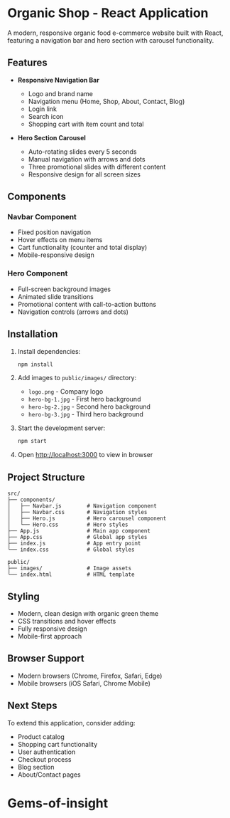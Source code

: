 # Organic Shop - React Application

A modern, responsive organic food e-commerce website built with React, featuring a navigation bar and hero section with carousel functionality.

## Features

- **Responsive Navigation Bar**
  - Logo and brand name
  - Navigation menu (Home, Shop, About, Contact, Blog)  
  - Login link
  - Search icon
  - Shopping cart with item count and total

- **Hero Section Carousel**
  - Auto-rotating slides every 5 seconds
  - Manual navigation with arrows and dots
  - Three promotional slides with different content
  - Responsive design for all screen sizes

## Components

### Navbar Component
- Fixed position navigation
- Hover effects on menu items
- Cart functionality (counter and total display)
- Mobile-responsive design

### Hero Component  
- Full-screen background images
- Animated slide transitions
- Promotional content with call-to-action buttons
- Navigation controls (arrows and dots)

## Installation

1. Install dependencies:
   ```bash
   npm install
   ```

2. Add images to `public/images/` directory:
   - `logo.png` - Company logo
   - `hero-bg-1.jpg` - First hero background
   - `hero-bg-2.jpg` - Second hero background  
   - `hero-bg-3.jpg` - Third hero background

3. Start the development server:
   ```bash
   npm start
   ```

4. Open [http://localhost:3000](http://localhost:3000) to view in browser

## Project Structure

```
src/
├── components/
│   ├── Navbar.js        # Navigation component
│   ├── Navbar.css       # Navigation styles
│   ├── Hero.js          # Hero carousel component
│   └── Hero.css         # Hero styles
├── App.js               # Main app component
├── App.css              # Global app styles
├── index.js             # App entry point
└── index.css            # Global styles

public/
├── images/              # Image assets
└── index.html           # HTML template
```

## Styling

- Modern, clean design with organic green theme
- CSS transitions and hover effects
- Fully responsive design
- Mobile-first approach

## Browser Support

- Modern browsers (Chrome, Firefox, Safari, Edge)
- Mobile browsers (iOS Safari, Chrome Mobile)

## Next Steps

To extend this application, consider adding:
- Product catalog
- Shopping cart functionality  
- User authentication
- Checkout process
- Blog section
- About/Contact pages
# Gems-of-insight
